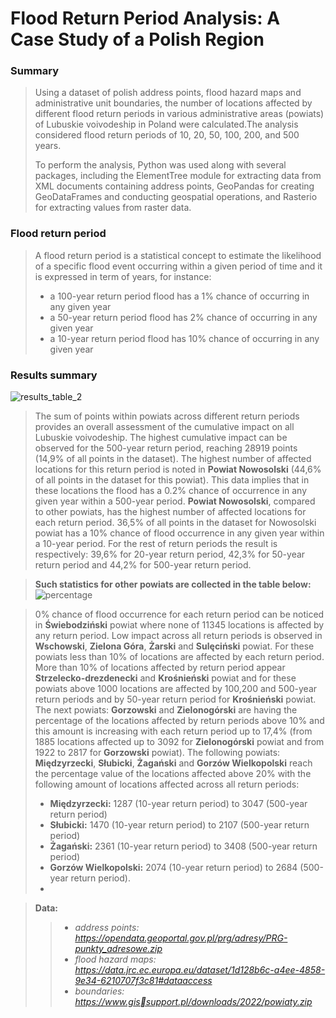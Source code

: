 # Flood Return Period Analysis: A Case Study of a Polish Region
### **Summary**
><p>Using a dataset of polish address points, flood hazard maps and administrative unit boundaries, the number of locations affected by different flood return periods in various administrative areas (powiats) of Lubuskie voivodeship in Poland were calculated.The analysis considered flood return periods of 10, 20, 50, 100, 200, and 500 years.</p>
><p>To perform the analysis, Python was used along with several packages, including the ElementTree module for extracting data from XML documents containing address points, GeoPandas for creating GeoDataFrames and conducting geospatial operations, and Rasterio for extracting values from raster data.</p>

### **Flood return period**
>A flood return period is a statistical concept to estimate the likelihood of a specific flood event occurring within a given period of time and it is expressed in term of years, for instance:
> - a 100-year return period flood has a 1% chance of occurring in any given year
> - a 50-year return period flood has 2% chance of occurring in any given year
> - a 10-year return period flood has 10% chance of occurring in any given year

### **Results summary**
![results_table_2](https://github.com/mkupisie/Flood_Return_Period_Analysis_A_Case_Study_of_a_Polish_Region/assets/130785524/f4aa6598-b401-4e44-a818-e9232422dbc3)

>The sum of points within powiats across different return periods provides an overall assessment of the cumulative impact on all Lubuskie voivodeship. The highest cumulative impact can be observed for the 500-year return period, reaching 28919 points (14,9% of all points in the dataset). The highest number of affected locations for this return period is noted in **Powiat Nowosolski** (44,6% of all points in the dataset for this powiat). This data implies that in these locations the flood has a 0.2% chance of  occurrence in any given year within a 500-year period. **Powiat Nowosolski**, compared to other powiats, has the highest number of affected locations for each return period. 36,5% of all points in the dataset for Nowosolski powiat has a 10% chance of flood occurrence in any given year within a 10-year period. For the rest of return periods the result is respectively: 39,6% for 20-year return period, 42,3% for 50-year return period and 44,2% for 500-year return period.


>**Such statistics for other powiats are collected in the table below:**
![percentage](https://github.com/mkupisie/Flood_Return_Period_Analysis_A_Case_Study_of_a_Polish_Region/assets/130785524/26684ca8-a42e-4543-b54c-eb8598a35fed)

>0% chance of flood occurrence for each return period can be noticed in **Świebodziński** powiat where none of 11345 locations is affected by any return period. Low impact across all return periods is observed in **Wschowski**, **Zielona Góra**, **Żarski** and **Sulęciński** powiat. For these powiats less than 10% of locations are affected by each return period. More than 10% of locations affected by return period appear **Strzelecko-drezdenecki** and **Krośnieński** powiat and for these powiats above 1000 locations are affected by 100,200 and 500-year return periods and by 50-year return period for **Krośnieński** powiat. The next powiats: **Gorzowski** and **Zielonogórski** are having the percentage of the locations affected by return periods above 10% and this amount is increasing with each return period up to 17,4% (from 1885 locations affected up to 3092 for **Zielonogórski** powiat and from 1922 to 2817 for **Gorzowski** powiat). 
The following powiats: **Międzyrzecki**, **Słubicki**, **Żagański** and **Gorzów Wielkopolski** reach the percentage value of the locations affected above 20% with the following amount of locations affected across all return periods:
>- **Międzyrzecki:** 1287 (10-year return period) to 3047 (500-year return period)
>- **Słubicki:** 1470 (10-year return period) to 2107 (500-year return period)
>- **Żagański:** 2361 (10-year return period) to 3408 (500-year return period)
>- **Gorzów Wielkopolski:** 2074 (10-year return period) to 2684 (500-year return period).
>- 

> **Data:**
>> - *address points: https://opendata.geoportal.gov.pl/prg/adresy/PRG-punkty_adresowe.zip*
>> - *flood hazard maps: https://data.jrc.ec.europa.eu/dataset/1d128b6c-a4ee-4858-9e34-6210707f3c81#dataaccess*
>> - *boundaries: https://www.gis￾support.pl/downloads/2022/powiaty.zip*


